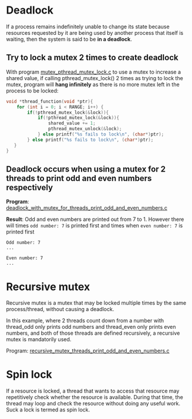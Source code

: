 # Deadlock

If a process remains indefinitely unable to change its state because resources requested by it are being used by another process that itself is waiting, then the system is said to be **in a deadlock**.

## Try to lock a mutex 2 times to create deadlock

With program [mutex_pthread_mutex_lock.c](../src/mutex_pthread_mutex_lock.c) to use a mutex to increase a shared value, if calling pthread_mutex_lock() 2 times as trying to lock the mutex, program will **hang infinitely** as there is no more mutex left in the process to be locked:

```c
void *thread_function(void *ptr){
	for (int i = 0; i < RANGE; i++) {
		if(!pthread_mutex_lock(&lock)){
            if(!pthread_mutex_lock(&lock)){
                shared_value += 1;
                pthread_mutex_unlock(&lock);
            } else printf("%s fails to lock\n", (char*)ptr);
		} else printf("%s fails to lock\n", (char*)ptr);
   }   
}
```
## Deadlock occurs when using a mutex for 2 threads to print odd and even numbers respectively

**Program**: [deadlock_with_mutex_for_threads_print_odd_and_even_numbers.c](src/deadlock_with_mutex_for_threads_print_odd_and_even_numbers.c)

**Result**: Odd and even numbers are printed out from 7 to 1. However there will times ``odd number: 7`` is printed first and times when ``even number: 7`` is printed first
```
Odd number: 7
...
```

```
Even number: 7
...
```

# Recursive mutex
Recursive mutex is a mutex that may be locked multiple times by the same process/thread, without causing a deadlock.

In this example, where 2 threads count down from a number with thread_odd only prints odd numbers and thread_even only prints even numbers, and both of those threads are defined recursively, a recursive mutex is mandatorily used.

Program: [recursive_mutex_threads_print_odd_and_even_numbers.c](../src/recursive_mutex_threads_print_odd_and_even_numbers.c)

# Spin lock

If a resource is locked, a thread that wants to access that resource may repetitively check whether the resource is available. During that time, the thread may loop and check the resource without doing any useful work. Suck a lock is termed as spin lock.

